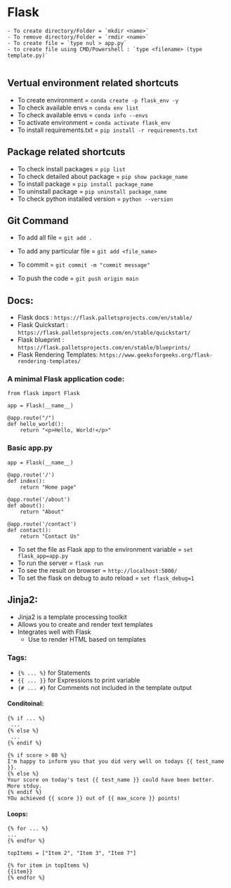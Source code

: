 # Flask

```CMD
- To create directory/Folder = `mkdir <name>`
- To remove directory/Folder = `rmdir <name>`
- To create file = `type nul > app.py`
- to create file using CMD/Powershell : `type <filename> (type template.py)`


```

## Vertual environment related shortcuts

- To create environment = `conda create -p flask_env -y`
- To check available envs = `conda env list`
- To check available envs = `conda info --envs`
- To activate environment = `conda activate flask_env`
- To install requirements.txt = `pip install -r requirements.txt`

## Package related shortcuts

- To check install packages = `pip list`
- To check detailed about package = `pip show package_name`
- To install package = `pip install package_name`
- To uninstall package = `pip uninstall package_name`
- To check python installed version = `python --version`


## Git Command

- To add all file = `git add .`

- To add any particular file = `git add <file_name>`

- To commit = `git commit -m "commit message"`

- To push the code = `git push origin main`

## Docs:

- Flask docs : `https://flask.palletsprojects.com/en/stable/`
- Flask Quickstart : `https://flask.palletsprojects.com/en/stable/quickstart/`
- Flask blueprint : `https://flask.palletsprojects.com/en/stable/blueprints/`
- Flask Rendering Templates: `https://www.geeksforgeeks.org/flask-rendering-templates/`


### A minimal Flask application code:

```flask
from flask import Flask

app = Flask(__name__)

@app.route("/")
def hello_world():
    return "<p>Hello, World!</p>"
```

### Basic app.py

```
app = Flask(__name__)

@app.route('/')
def index():
    return "Home page"

@app.route('/about')
def about():
    return "About"

@app.route('/contact')
def contact():
    return "Contact Us"
```


- To set the file as Flask app to the environment variable = `set flask_app=app.py`
- To run the server = `flask run`
- To see the result on browser = `http://localhost:5000/`
- To set the flask on debug to auto reload = `set flask_debug=1`


## Jinja2:

- Jinja2 is a template processing toolkit
- Allows you to create and render text templates
- Integrates well with Flask
    - Use to render HTML based on templates

### Tags:

- `{% ... %}` for Statements
- `{{ ... }}` for Expressions to print variable
- `{# ... #}` for Comments not included in the template output

#### Conditoinal:

```
{% if ... %}
 ...
{% else %}
 ...
{% endif %}
```

```
{% if score > 80 %}
I'm happy to inform you that you did very well on todays {{ test_name }}.
{% else %}
Your score on today's test {{ test_name }} could have been better. More stduy.
{% endif %}
YOu achieved {{ score }} out of {{ max_score }} points!
```

#### Loops:

```
{% for ... %}
... 
{% endfor %}
```

```
topItems = ["Item 2", "Item 3", "Item 7"]

{% for item in topItems %}
{{item}}
{% endfor %}
```


